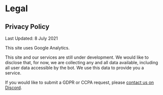 # Legal

## Privacy Policy

Last Updated: 8 July 2021

This site uses Google Analytics.

This site and our services are still under development. We would like to disclose that, for now, we are collecting any and all data available, including all user data accessible by the bot. We use this data to provide you a service.

If you would like to submit a GDPR or CCPA request, please [contact us on Discord](/discord).
